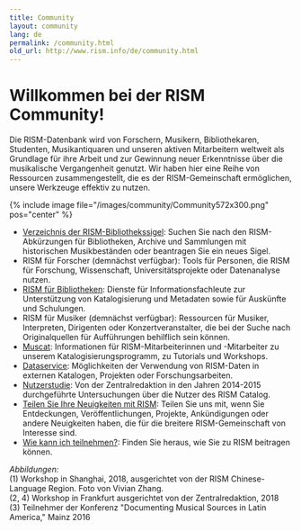 ```yaml
---
title: Community
layout: community
lang: de
permalink: /community.html
old_url: http://www.rism.info/de/community.html
---
```


# Willkommen bei der RISM Community! 

Die RISM-Datenbank wird von Forschern, Musikern, Bibliothekaren, Studenten, Musikantiquaren und unseren aktiven Mitarbeitern weltweit als Grundlage für ihre Arbeit und zur Gewinnung neuer Erkenntnisse über die musikalische Vergangenheit genutzt. Wir haben hier eine Reihe von Ressourcen zusammengestellt, die es der RISM-Gemeinschaft ermöglichen, unsere Werkzeuge effektiv zu nutzen. 

{% include image file="/images/community/Community572x300.png" pos="center" %}

- [Verzeichnis der RISM-Bibliothekssigel](/community/sigla.html): Suchen Sie nach den RISM-Abkürzungen für Bibliotheken, Archive und Sammlungen mit historischen Musikbeständen oder beantragen Sie ein neues Sigel.  
- RISM für Forscher (demnächst verfügbar): Tools für Personen, die RISM für Forschung, Wissenschaft, Universitätsprojekte oder Datenanalyse nutzen.    
- [RISM für Bibliotheken](/organization/rism-for-libraries.html): Dienste für Informationsfachleute zur Unterstützung von Katalogisierung und Metadaten sowie für Auskünfte und Schulungen.  
- RISM für Musiker (demnächst verfügbar): Ressourcen für Musiker, Interpreten, Dirigenten oder Konzertveranstalter, die bei der Suche nach Originalquellen für Aufführungen behilflich sein können.  
- [Muscat](/community/muscat.html): Informationen für RISM-Mitarbeiterinnen und -Mitarbeiter zu unserem Katalogisierungsprogramm, zu Tutorials und Workshops.  
- [Dataservice](/community/data-services.html): Möglichkeiten der Verwendung von RISM-Daten in externen Katalogen, Projekten oder Forschungsarbeiten.
- [Nutzerstudie](/community/survey.html): Von der Zentralredaktion in den Jahren 2014-2015 durchgeführte Untersuchungen über die Nutzer des RISM Catalog.  
- [Teilen Sie Ihre Neuigkeiten mit RISM](/community/share-your-news.html): Teilen Sie uns mit, wenn Sie Entdeckungen, Veröffentlichungen, Projekte, Ankündigungen oder andere Neuigkeiten haben, die für die breitere RISM-Gemeinschaft von Interesse sind.
- [Wie kann ich teilnehmen?](/community/participate-in-rism.html): Finden Sie heraus, wie Sie zu RISM beitragen können.


_Abbildungen:_  
(1) Workshop in Shanghai, 2018, ausgerichtet von der RISM Chinese-Language Region. Foto von Vivian Zhang.  
(2, 4) Workshop in Frankfurt ausgerichtet von der Zentralredaktion, 2018  
(3) Teilnehmer der Konferenz "Documenting Musical Sources in Latin America," Mainz 2016  

